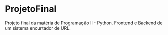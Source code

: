 # ProjetoFinal
Projeto final da matéria de Programação II - Python. Frontend e Backend de um sistema encurtador de URL.
